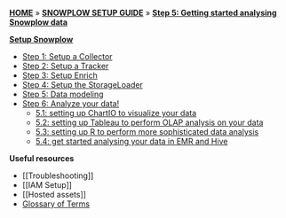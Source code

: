 [**HOME**](Home) » [**SNOWPLOW SETUP GUIDE**](Setting-up-Snowplow) » [**Step 5: Getting started analysing Snowplow data**](Getting-started-analysing-Snowplow-data)  

[**Setup Snowplow**](Setting-up-Snowplow)  

- [Step 1: Setup a Collector](setting-up-a-collector)  
- [Step 2: Setup a Tracker](setting-up-a-tracker)  
- [Step 3: Setup Enrich](setting-up-enrich)  
- [Step 4: Setup the StorageLoader](setting-up-storageloader)  
- [Step 5: Data modeling](getting-started-with-data-modeling)
- [Step 6: Analyze your data!](getting-started-analyzing-snowplow-data) 
  - [5.1: setting up ChartIO to visualize your data](Setting-up-ChartIO-to-visualize-your-data)  
  - [5.2: setting up Tableau to perform OLAP analysis on your data](Setting-up-Tableau-to-analyse-data-in-Redshift)  
  - [5.3: setting up R to perform more sophisticated data analysis](Setting-up-R-to-perform-more-sophisticated-analysis-on-your-data)  
  - [5.4: get started analysing your data in EMR and Hive](getting-started-with-EMR)  


**Useful resources**  

- [[Troubleshooting]]  
- [[IAM Setup]]  
- [[Hosted assets]]  
- [Glossary of Terms](Glossary)
